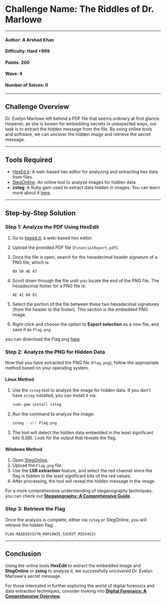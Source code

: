 # Challenge Name: **The Riddles of Dr. Marlowe**

---

#### Author: A Arshad Khan

#### Difficulty: Hard +999

#### Points: 200

#### Wave: 4

#### Number of Solves: 0

---

## Challenge Overview

Dr. Evelyn Marlowe left behind a PDF file that seems ordinary at first glance. However, as she is known for embedding secrets in unexpected ways, our task is to extract the hidden message from the file. By using online tools and software, we can uncover the hidden image and retrieve the secret message.

---

## Tools Required

- [HexEd.it](https://hexed.it/): A web-based hex editor for analyzing and extracting hex data from files.
- [StegOnline](https://georgeom.net/StegOnline/image): An online tool to analyze images for hidden data.
- **zsteg**: A Ruby gem used to extract data hidden in images. You can learn more about it [here](https://github.com/zed-0xff/zsteg).

---

## Step-by-Step Solution

### Step 1: Analyze the PDF Using HexEdit

1. Go to [hexed.it](https://hexed.it/), a web-based hex editor.

2. Upload the provided PDF file (`FinancialReport.pdf`).

3. Once the file is open, search for the hexadecimal header signature of a PNG file, which is:

   ```text
   89 50 4E 47
   ```

4. Scroll down through the file until you locate the end of the PNG file. The hexadecimal footer for a PNG file is:

   ```text
   AE 42 60 82
   ```

5. Select the portion of the file between these two hexadecimal signatures (from the header to the footer). This section is the embedded PNG image.

6. Right-click and choose the option to **Export selection** as a new file, and save it as `Flag.png`.

you can download the Flag.png [here](/WR!T3-U9's/Solution-Files/The-Riddles-of-Dr.Marlowe/Flag.png)

### Step 2: Analyze the PNG for Hidden Data

Now that you have extracted the PNG file (`Flag.png`), follow the appropriate method based on your operating system.

#### **Linux Method**

1. Use the `zsteg` tool to analyze the image for hidden data. If you don't have `zsteg` installed, you can install it via:

   ```bash
   sudo gem install zsteg
   ```

2. Run the command to analyze the image:

   ```bash
   zsteg --all Flag.png
   ```

3. The tool will detect the hidden data embedded in the least significant bits (LSB). Look for the output that reveals the flag.

#### **Windows Method**

1. Open [StegOnline](https://georgeom.net/StegOnline/image).
2. Upload the `Flag.png` file.
3. Use the **LSB extraction** feature, and select the red channel since the flag is hidden in the least significant bits of the red values.
4. After processing, the tool will reveal the hidden message in the image.

For a more comprehensive understanding of steganography techniques, you can check out **[Steganography: A Comprehensive Guide](https://medium.com/@FourOctets/ctf-tidbits-part-1-steganography-ea76cc526b40)**.

### Step 3: Retrieve the Flag

Once the analysis is complete, either via `zsteg` or StegOnline, you will retrieve the hidden flag:

```text
FLAG-RAID{EV31YN_M4R10W35_53CR3T_M3S54G3}
```

---

## Conclusion

Using the online tools **HexEdit** to extract the embedded image and **StegOnline** or **zsteg** to analyze it, we successfully uncovered Dr. Evelyn Marlowe's secret message.

For those interested in further exploring the world of digital forensics and data extraction techniques, consider looking into **[Digital Forensics: A Comprehensive Overview](https://www.ibm.com/topics/digital-forensics)**.
